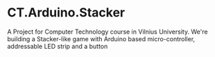# CT.Arduino.Stacker
A Project for Computer Technology course in Vilnius University. We're building a Stacker-like game with Arduino based micro-controller, addressable LED strip and a button
